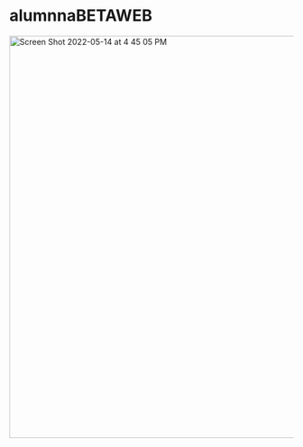 # alumnnaBETAWEB
<img width="714" alt="Screen Shot 2022-05-14 at 4 45 05 PM" src="https://user-images.githubusercontent.com/73265655/168447598-a644ae9c-8966-4123-84b8-37d52caccc9c.png">
